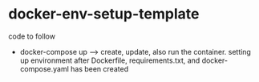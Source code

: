 # docker-env-setup-template

code to follow 
- docker-compose up --> create, update, also run the container. setting up environment after Dockerfile, requirements.txt, and docker-compose.yaml has been created
